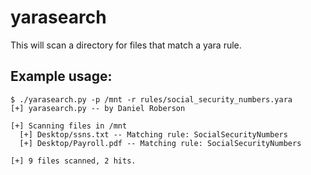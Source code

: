 # yarasearch

This will scan a directory for files that match a yara rule.

## Example usage:

```
$ ./yarasearch.py -p /mnt -r rules/social_security_numbers.yara
[+] yarasearch.py -- by Daniel Roberson

[+] Scanning files in /mnt
  [+] Desktop/ssns.txt -- Matching rule: SocialSecurityNumbers
  [+] Desktop/Payroll.pdf -- Matching rule: SocialSecurityNumbers

[+] 9 files scanned, 2 hits.
```